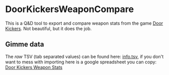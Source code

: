 # DoorKickersWeaponCompare

This is a Q&D tool to export and compare weapon stats from the game [Door Kickers](http://inthekillhouse.com/doorkickers/). Not beautiful, but it does the job.

## Gimme data
The _raw_ TSV (tab separated values) can be found here: [info.tsv](data/info.tsv), if you don't want to mess with importing here is a google spreadsheet you can copy: [Door Kickers Weapon Stats](https://docs.google.com/spreadsheets/d/1IUor4TyqxRYdVIGY1SOJOHm17Oa9Ra8YIc-gokiqljM/edit?usp=sharing)
